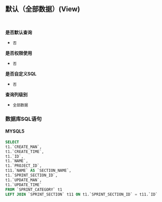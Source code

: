 ## 默认（全部数据）(View) <!-- {docsify-ignore-all} -->



<br>
<p class="panel-title"><b>是否默认查询</b></p>

* `否`

<p class="panel-title"><b>是否权限使用</b></p>

* `否`

<p class="panel-title"><b>是否自定义SQL</b></p>

* `否`

<p class="panel-title"><b>查询列级别</b></p>

* `全部数据`




### 数据库SQL语句

#### MYSQL5

```sql
SELECT
t1.`CREATE_MAN`,
t1.`CREATE_TIME`,
t1.`ID`,
t1.`NAME`,
t1.`PROJECT_ID`,
t11.`NAME` AS `SECTION_NAME`,
t1.`SPRINT_SECTION_ID`,
t1.`UPDATE_MAN`,
t1.`UPDATE_TIME`
FROM `SPRINT_CATEGORY` t1 
LEFT JOIN `SPRINT_SECTION` t11 ON t1.`SPRINT_SECTION_ID` = t11.`ID` 


```
